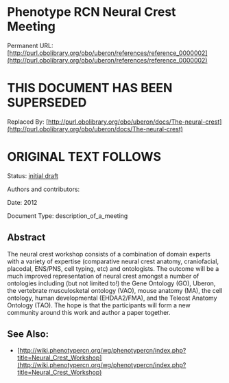 # Phenotype RCN Neural Crest Meeting


Permanent URL: [http://purl.obolibrary.org/obo/uberon/references/reference_0000002](http://purl.obolibrary.org/obo/uberon/references/reference_0000002)

# THIS DOCUMENT HAS BEEN SUPERSEDED


Replaced By: [http://purl.obolibrary.org/obo/uberon/docs/The-neural-crest](http://purl.obolibrary.org/obo/uberon/docs/The-neural-crest)

# ORIGINAL TEXT FOLLOWS


Status: [initial draft](http://purl.org/spar/pso/initial-draft)

Authors and contributors:


Date: 2012

Document Type: description_of_a_meeting

## Abstract
The neural crest workshop consists of a combination of domain experts with a variety of expertise (comparative neural crest anatomy, craniofacial, placodal, ENS/PNS, cell typing, etc) and ontologists. The outcome will be a much improved representation of neural crest amongst a number of ontologies including (but not limited to!) the Gene Ontology (GO), Uberon, the vertebrate musculosketal ontology (VAO), mouse anatomy (MA), the cell ontology, human developmental (EHDAA2/FMA), and the Teleost Anatomy Ontology (TAO). The hope is that the participants will form a new community around this work and author a paper together.




## See Also:
 * [http://wiki.phenotypercn.org/wg/phenotypercn/index.php?title=Neural_Crest_Workshop](http://wiki.phenotypercn.org/wg/phenotypercn/index.php?title=Neural_Crest_Workshop)


